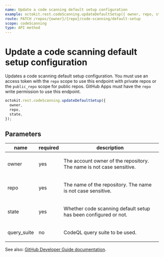 ```yaml
---
name: Update a code scanning default setup configuration
example: octokit.rest.codeScanning.updateDefaultSetup({ owner, repo, state })
route: PATCH /repos/{owner}/{repo}/code-scanning/default-setup
scope: codeScanning
type: API method
---
```


# Update a code scanning default setup configuration

Updates a code scanning default setup configuration.
You must use an access token with the `repo` scope to use this endpoint with private repos or the `public_repo`
scope for public repos. GitHub Apps must have the `repo` write permission to use this endpoint.

```js
octokit.rest.codeScanning.updateDefaultSetup({
  owner,
  repo,
  state,
});
```

## Parameters

<table>
  <thead>
    <tr>
      <th>name</th>
      <th>required</th>
      <th>description</th>
    </tr>
  </thead>
  <tbody>
    <tr><td>owner</td><td>yes</td><td>

The account owner of the repository. The name is not case sensitive.

</td></tr>
<tr><td>repo</td><td>yes</td><td>

The name of the repository. The name is not case sensitive.

</td></tr>
<tr><td>state</td><td>yes</td><td>

Whether code scanning default setup has been configured or not.

</td></tr>
<tr><td>query_suite</td><td>no</td><td>

CodeQL query suite to be used.

</td></tr>
  </tbody>
</table>

See also: [GitHub Developer Guide documentation](https://docs.github.com/rest/code-scanning#update-a-code-scanning-default-setup-configuration).
